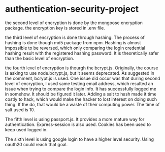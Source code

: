 # authentication-security-project

the second level of encryption is done by the mongoose encryption package. the encryption key is stored in .env file.


the third level of encryption is done through hashing. The process of hashing is done though md5 package from npm. Hashing is almost impossible to be reversed, which only comparing the login credential hashing result with the registered hashing password. It is theoretically safer than the basic level of encryption.  


the fourth level of encryption is thourgh the bcrypt.js. Originally, the course is asking to use node.bcrypt.js, but it seems deprecated. As suggested in the comment,  bcrypt.js is used. One issue did occur was that during second level of encryption, I used same testing email address, which resulted an issue when trying to compare the login info. It has successfully logged me in somehow. It should be figured it later. Adding a salt to hash made it time costly to hack, which would make the hacker to lost interest on doing such thing. If the do, that would be a waste of their computing power. The time of salt used is 10.


The fifth level is using passport.js. It provides a more mature way for authentication. Express-session is also used. Cookies has been used to keep used logged in.


The sixth level is using google login to have a higher level security. Using oauth20 could reach that goal. 
